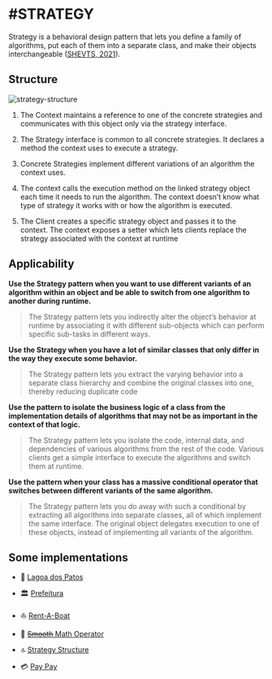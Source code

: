 # #STRATEGY

Strategy is a behavioral design pattern that lets you define a
family of algorithms, put each of them into a separate class,
and make their objects interchangeable ([SHEVTS, 2021](https://refactoring.guru/pt-br/design-patterns/book)).


## Structure

![strategy-structure](https://user-images.githubusercontent.com/50798315/135772953-0a49105d-d8c0-4f0e-875d-6b836f8c4540.png)

1. The Context maintains a reference to one of the concrete strategies and communicates with this object only via the strategy interface.

2. The Strategy interface is common to all concrete strategies. It declares a method the context uses to execute a strategy.

3. Concrete Strategies implement different variations of an algorithm the context uses.

5. The context calls the execution method on the linked strategy object each time it needs to run the algorithm. The context
doesn’t know what type of strategy it works with or how the algorithm is executed.

5. The Client creates a specific strategy object and passes it to the context. The context exposes a setter which lets clients
replace the strategy associated with the context at runtime


## Applicability

**Use the Strategy pattern when you want to use different variants of an algorithm within an object and be able to switch
from one algorithm to another during runtime.**

> The Strategy pattern lets you indirectly alter the object’s
behavior at runtime by associating it with different sub-objects
which can perform specific sub-tasks in different ways.

**Use the Strategy when you have a lot of similar classes that
only differ in the way they execute some behavior.**

> The Strategy pattern lets you extract the varying behavior into
a separate class hierarchy and combine the original classes
into one, thereby reducing duplicate code

**Use the pattern to isolate the business logic of a class from
the implementation details of algorithms that may not be as
important in the context of that logic.**

> The Strategy pattern lets you isolate the code, internal data,
and dependencies of various algorithms from the rest of the
code. Various clients get a simple interface to execute the
algorithms and switch them at runtime.

**Use the pattern when your class has a massive conditional
operator that switches between different variants of the same
algorithm.**

> The Strategy pattern lets you do away with such a conditional
by extracting all algorithms into separate classes, all of which
implement the same interface. The original object delegates
execution to one of these objects, instead of implementing all
variants of the algorithm.

## Some implementations

- :duck: [Lagoa dos Patos](https://github.com/tnicacio/ifc-programacao6/tree/main/strategy/ifc/DuckTales)

- :classical_building: [Prefeitura](https://github.com/tnicacio/ifc-programacao6/tree/main/strategy/ifc/Prefeitura)

- :boat: [Rent-A-Boat](https://github.com/tnicacio/ifc-programacao6/tree/main/strategy/ifc/RentABoat)

- :100: [~~Smooth~~ Math Operator](https://github.com/tnicacio/ifc-programacao6/tree/main/strategy/extras/MathOperator)

- :top: [Strategy Structure](https://github.com/tnicacio/ifc-programacao6/tree/main/strategy/extras/StrategyStructure)

- :credit_card: [Pay Pay](https://github.com/tnicacio/ifc-programacao6/edit/main/strategy/extras/PayPay)
